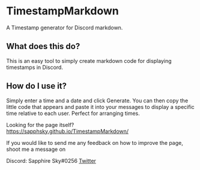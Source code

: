 # TimestampMarkdown
A Timestamp generator for Discord markdown.

## What does this do?
This is an easy tool to simply create markdown code for displaying timestamps in Discord.

## How do I use it?
Simply enter a time and a date and click Generate. You can then copy the little code that appears and paste it into your messages to display a specific time relative to each user. Perfect for arranging times.

Looking for the page itself?
https://sapphsky.github.io/TimestampMarkdown/

If you would like to send me any feedback on how to improve the page, shoot me a message on

Discord: Sapphire Sky#0256
[Twitter](twitter.com/sapph_sky)
